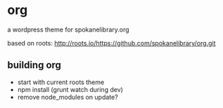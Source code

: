 org
===

a wordpress theme for spokanelibrary.org

based on roots: http://roots.io/https://github.com/spokanelibrary/org.git



building org
---

* start with current roots theme
* npm install (grunt watch during dev)
* remove node_modules on update?